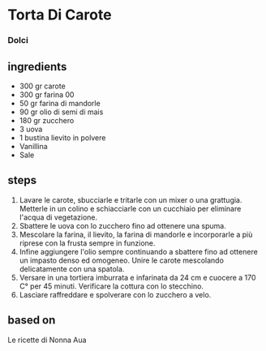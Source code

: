 



# Torta Di Carote
  
### Dolci
## ingredients
  
* 300 gr carote  
* 300 gr farina 00  
* 50 gr farina di mandorle  
* 90 gr olio di semi di mais  
* 180 gr zucchero  
* 3 uova  
* 1 bustina lievito in polvere  
* Vanillina   
* Sale
## steps
  
1. Lavare le carote, sbucciarle e tritarle con un mixer o una grattugia. Metterle in un colino e schiacciarle con un cucchiaio per eliminare l'acqua di vegetazione.  
1. Sbattere le uova con lo zucchero fino ad ottenere una spuma.  
1. Mescolare la farina, il lievito, la farina di mandorle e incorporarle a più riprese con la frusta sempre in funzione.  
1. Infine aggiungere l'olio sempre continuando a sbattere fino ad ottenere un impasto denso ed omogeneo. Unire le carote mescolando delicatamente con una spatola.  
1. Versare in una tortiera imburrata e infarinata da 24 cm e cuocere a 170 C° per 45 minuti. Verificare la cottura con lo stecchino.  
1. Lasciare raffreddare e spolverare con lo zucchero a velo.
## based on
  
Le ricette di Nonna Aua